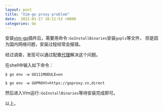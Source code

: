 ```yaml
---
layout: post
title: "Vim-go proxy problem"
date:  2022-01-17 10:11:53 +0800
categories: Go
---
```


安装[vim-go](https://github.com/fatih/vim-go)插件后，需要用命令`:GoInstallBinaries`安装`gopls`等文件，
但是因为国内网络问题，安装过程经常会报错。

经过调查，发现可以通过配置[代理](https://goproxy.cn/)解决这个问题。

在shell中输入如下命令：
```
$ go env -w GO111MODULE=on

$ go env -w GOPROXY=https://goproxy.cn,direct
```

然后进入Vim运行`:GoInstallBinaries`等待安装完成即可。

以上。


